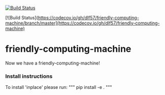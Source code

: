[![Build Status](https://travis-ci.org/dgasmith/friendly-computing-machine.svg?branch=master)](https://travis-ci.org/dgasmith/friendly-computing-machine)

[![Build Status](https://codecov.io/gh/dlf57/friendly-computing-machine/branch/master](https://codecov.io/gh/dlf57/friendly-computing-machine)

# friendly-computing-machine

Now we have a friendly-computing-machine!
 ### Install instructions
 To install 'inplace' please run:
 """
 pip install -e .
 """
